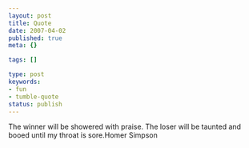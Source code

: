 ```yaml
---
layout: post
title: Quote
date: 2007-04-02
published: true
meta: {}

tags: []

type: post
keywords:
- fun
- tumble-quote
status: publish
---
```

<!-- blockquote  -->The winner will be showered with praise. The loser will be taunted and booed until my throat is sore.<!-- endblockquote  -->Homer Simpson

